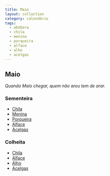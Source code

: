 ```yaml
---
title: Maio
layout: collection
category: calendário
tags:
  - abóbora
  - chila
  - menina
  - porqueira
  - alface
  - alho
  - acelgas
---
```


## Maio

_Quando Maio chegar, quem não arou tem de arar._

### Sementeira

* [Chila][1]
* [Menina][1]
* [Porqueira][1]
* [Alface][2]
* [Acelgas][4]

### Colheita

* [Chila][1]
* [Alface][2]
* [Alho][3]
* [Acelgas][4]

[1]: /culturas/abobora/
[2]: /culturas/alface/
[3]: /culturas/alho/
[4]: /culturas/acelgas/
